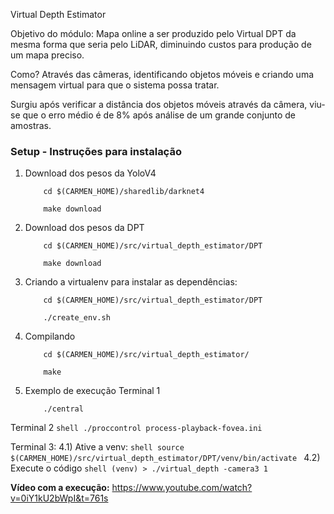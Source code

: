Virtual Depth Estimator

Objetivo do módulo:
Mapa online a ser produzido pelo Virtual DPT da mesma forma que seria pelo LiDAR, diminuindo custos para produção de um mapa preciso.

Como?
Através das câmeras, identificando objetos móveis e criando uma mensagem virtual para que o sistema possa tratar.

Surgiu após verificar a distância dos objetos móveis através da câmera, viu-se que o erro médio é de 8% após análise de um grande conjunto de amostras.


### Setup - Instruções para instalação

1) Download dos pesos da YoloV4
    ```shell
        cd $(CARMEN_HOME)/sharedlib/darknet4
    ```
    ```shell
        make download
    ```

2) Download dos pesos da DPT
    ```shell
        cd $(CARMEN_HOME)/src/virtual_depth_estimator/DPT
    ```
    ```shell
        make download
    ```

3) Criando a virtualenv para instalar as dependências:
    ```shell
        cd $(CARMEN_HOME)/src/virtual_depth_estimator/DPT
    ```
    ```shell
        ./create_env.sh
    ```

4) Compilando
    ```shell
        cd $(CARMEN_HOME)/src/virtual_depth_estimator/
    ```
    ```shell
        make
    ```

4) Exemplo de execução
Terminal 1 
    ```shell
        ./central
    ```
Terminal 2 
    ```shell
        ./proccontrol process-playback-fovea.ini 
    ```

Terminal 3:
4.1) Ative a venv:
    ```shell
        source $(CARMEN_HOME)/src/virtual_depth_estimator/DPT/venv/bin/activate
    ```
4.2)  Execute o código
    ```shell
        (venv) > ./virtual_depth -camera3 1
    ```


**Vídeo com a execução:**
https://www.youtube.com/watch?v=0iY1kU2bWpI&t=761s

